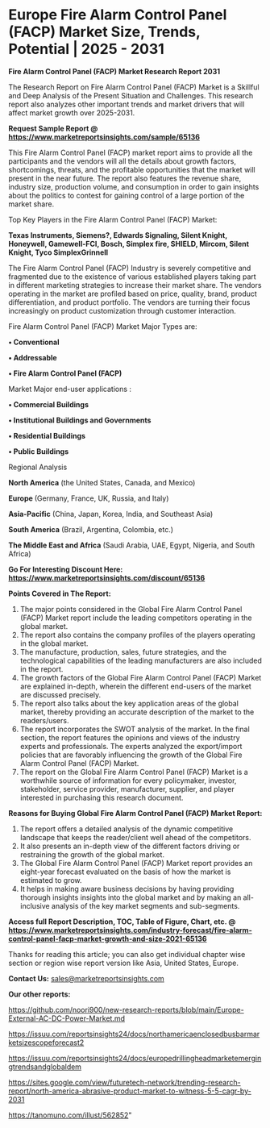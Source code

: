 # Europe Fire Alarm Control Panel (FACP) Market Size, Trends, Potential | 2025 - 2031

<strong>Fire Alarm Control Panel (FACP) Market Research Report 2031</strong>

The Research Report on Fire Alarm Control Panel (FACP) Market is a Skillful and Deep Analysis of the Present Situation and Challenges. This research report also analyzes other important trends and market drivers that will affect market growth over 2025-2031.

<strong>Request Sample Report @ <a href=https://www.marketreportsinsights.com/sample/65136>https://www.marketreportsinsights.com/sample/65136</a></strong>

This Fire Alarm Control Panel (FACP) market report aims to provide all the participants and the vendors will all the details about growth factors, shortcomings, threats, and the profitable opportunities that the market will present in the near future. The report also features the revenue share, industry size, production volume, and consumption in order to gain insights about the politics to contest for gaining control of a large portion of the market share.

Top Key Players in the Fire Alarm Control Panel (FACP) Market:

<strong>Texas Instruments, Siemens?, Edwards Signaling, Silent Knight, Honeywell, Gamewell-FCI, Bosch, Simplex fire, SHIELD, Mircom, Silent Knight, Tyco SimplexGrinnell</strong>

The Fire Alarm Control Panel (FACP) Industry is severely competitive and fragmented due to the existence of various established players taking part in different marketing strategies to increase their market share. The vendors operating in the market are profiled based on price, quality, brand, product differentiation, and product portfolio. The vendors are turning their focus increasingly on product customization through customer interaction.

Fire Alarm Control Panel (FACP) Market Major Types are:

<strong>• Conventional

• Addressable

• Fire Alarm Control Panel (FACP)</strong>

Market Major end-user applications :

<strong>• Commercial Buildings

• Institutional Buildings and Governments

• Residential Buildings

• Public Buildings</strong>

Regional Analysis

</u><strong><b>North America</b></strong> (the United States, Canada, and Mexico)

<strong><b>Europe </b></strong>(Germany, France, UK, Russia, and Italy)

<strong><b>Asia-Pacific</b></strong> (China, Japan, Korea, India, and Southeast Asia)

<strong><b>South America</b></strong> (Brazil, Argentina, Colombia, etc.)

<strong><b>The Middle East and Africa</b></strong> (Saudi Arabia, UAE, Egypt, Nigeria, and South Africa)

<strong>Go For Interesting Discount Here: <a href=https://www.marketreportsinsights.com/discount/65136>https://www.marketreportsinsights.com/discount/65136</a></strong>

<strong>Points Covered in The Report:</strong>
<ol>
  <li>The major points considered in the Global Fire Alarm Control Panel (FACP) Market report include the leading competitors operating in the global market.</li>
  <li>The report also contains the company profiles of the players operating in the global market.</li>
  <li>The manufacture, production, sales, future strategies, and the technological capabilities of the leading manufacturers are also included in the report.</li>
  <li>The growth factors of the Global Fire Alarm Control Panel (FACP) Market are explained in-depth, wherein the different end-users of the market are discussed precisely.</li>
  <li>The report also talks about the key application areas of the global market, thereby providing an accurate description of the market to the readers/users.</li>
  <li>The report incorporates the SWOT analysis of the market. In the final section, the report features the opinions and views of the industry experts and professionals. The experts analyzed the export/import policies that are favorably influencing the growth of the Global Fire Alarm Control Panel (FACP) Market.</li>
  <li>The report on the Global Fire Alarm Control Panel (FACP) Market is a worthwhile source of information for every policymaker, investor, stakeholder, service provider, manufacturer, supplier, and player interested in purchasing this research document.</li>
</ol>
<strong>Reasons for Buying Global Fire Alarm Control Panel (FACP) Market Report:</strong>

<ol>
  <li>The report offers a detailed analysis of the dynamic competitive landscape that keeps the reader/client well ahead of the competitors.</li>
  <li>It also presents an in-depth view of the different factors driving or restraining the growth of the global market.</li>
  <li>The Global Fire Alarm Control Panel (FACP) Market report provides an eight-year forecast evaluated on the basis of how the market is estimated to grow.</li>
  <li>It helps in making aware business decisions by having providing thorough insights insights into the global market and by making an all-inclusive analysis of the key market segments and sub-segments.</li>
</ol>
<strong>Access full Report Description, TOC, Table of Figure, Chart, etc. @ <a href=https://www.marketreportsinsights.com/industry-forecast/fire-alarm-control-panel-facp-market-growth-and-size-2021-65136>https://www.marketreportsinsights.com/industry-forecast/fire-alarm-control-panel-facp-market-growth-and-size-2021-65136</a></strong>


Thanks for reading this article; you can also get individual chapter wise section or region wise report version like Asia, United States, Europe.

<strong>Contact Us:</strong>
sales@marketreportsinsights.com

<strong>Our other reports:</strong>

<a href=https://github.com/noori900/new-research-reports/blob/main/Europe-External-AC-DC-Power-Market.md>https://github.com/noori900/new-research-reports/blob/main/Europe-External-AC-DC-Power-Market.md</a>

<a href=https://issuu.com/reportsinsights24/docs/northamericaenclosedbusbarmarketsizescopeforecast2>https://issuu.com/reportsinsights24/docs/northamericaenclosedbusbarmarketsizescopeforecast2</a>

<a href=https://issuu.com/reportsinsights24/docs/europedrillingheadmarketemergingtrendsandglobaldem>https://issuu.com/reportsinsights24/docs/europedrillingheadmarketemergingtrendsandglobaldem</a>

<a href=https://sites.google.com/view/futuretech-network/trending-research-report/north-america-abrasive-product-market-to-witness-5-5-cagr-by-2031>https://sites.google.com/view/futuretech-network/trending-research-report/north-america-abrasive-product-market-to-witness-5-5-cagr-by-2031</a>

<a href=https://tanomuno.com/illust/562852>https://tanomuno.com/illust/562852</a>"
